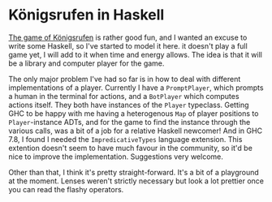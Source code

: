 # Königsrufen in Haskell

[The game of Königsrufen](https://stompydan.net/koenigsrufen) is rather good fun, and I wanted an excuse to write some Haskell, so I've started to model it here. it doesn't play a full game yet, I will add to it when time and energy allows. The idea is that it will be a library and computer player for the game.

The only major problem I've had so far is in how to deal with different implementations of a player. Currently I have a `PromptPlayer`, which prompts a human in the terminal for actions, and a `BotPlayer` which computes actions itself. They both have instances of the `Player` typeclass. Getting GHC to be happy with me having a heterogenous `Map` of player positions to `Player`-instance ADTs, and for the game to find the instance through the various calls, was a bit of a job for a relative Haskell newcomer! And in GHC 7.8, I found I needed the `ImpredicativeTypes` language extension. This extention doesn't seem to have much favour in the community, so it'd be nice to improve the implementation. Suggestions very welcome.

Other than that, I think it's pretty straight-forward. It's a bit of a playground at the moment. Lenses weren't strictly necessary but look a lot prettier once you can read the flashy operators.
